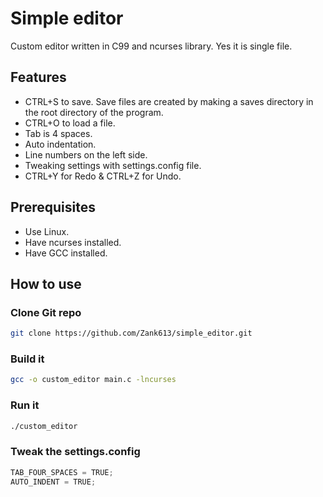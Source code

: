 # Simple editor
Custom editor written in C99 and ncurses library. Yes it is single file.

## Features
- CTRL+S to save. Save files are created by making a saves directory in the root directory of the program.
- CTRL+O to load a file.
- Tab is 4 spaces.
- Auto indentation.
- Line numbers on the left side.
- Tweaking settings with settings.config file.
- CTRL+Y for Redo & CTRL+Z for Undo.

## Prerequisites
- Use Linux.
- Have ncurses installed.
- Have GCC installed.

## How to use
### Clone Git repo
```bash
git clone https://github.com/Zank613/simple_editor.git
```

### Build it
```bash
gcc -o custom_editor main.c -lncurses
```
### Run it
```bash
./custom_editor
```

### Tweak the settings.config
```c
TAB_FOUR_SPACES = TRUE;
AUTO_INDENT = TRUE;
```
